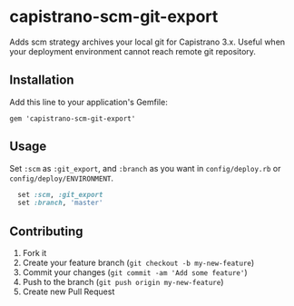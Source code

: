 # capistrano-scm-git-export

Adds scm strategy archives your local git for Capistrano 3.x.
Useful when your deployment environment cannot reach remote git repository.

## Installation

Add this line to your application's Gemfile:

    gem 'capistrano-scm-git-export'

## Usage

Set `:scm` as `:git_export`, and `:branch` as you want in `config/deploy.rb` or `config/deploy/ENVIRONMENT`.

```ruby
  set :scm, :git_export
  set :branch, 'master'
```

## Contributing

1. Fork it
2. Create your feature branch (`git checkout -b my-new-feature`)
3. Commit your changes (`git commit -am 'Add some feature'`)
4. Push to the branch (`git push origin my-new-feature`)
5. Create new Pull Request
